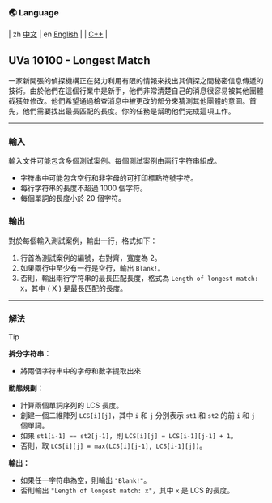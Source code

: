 ### 🌏 **Language**
| zh [中文](MD10100_zh.md) | en [English](md10100_en.md) | 
| [C++](UVa10100.cpp) |


<aside>

## **UVa 10100 - Longest Match**

一家新開張的偵探機構正在努力利用有限的情報來找出其偵探之間秘密信息傳遞的技術。由於他們在這個行業中是新手，他們非常清楚自己的消息很容易被其他團體截獲並修改。他們希望通過檢查消息中被更改的部分來猜測其他團體的意圖。首先，他們需要找出最長匹配的長度。你的任務是幫助他們完成這項工作。

---

### **輸入**

輸入文件可能包含多個測試案例。每個測試案例由兩行字符串組成。

- 字符串中可能包含空行和非字母的可打印標點符號字符。
- 每行字符串的長度不超過 1000 個字符。
- 每個單詞的長度小於 20 個字符。

### **輸出**

對於每個輸入測試案例，輸出一行，格式如下：

1. 行首為測試案例的編號，右對齊，寬度為 2。
2. 如果兩行中至少有一行是空行，輸出 `Blank!`。
3. 否則，輸出兩行字符串的最長匹配長度，格式為 `Length of longest match: X`，其中 ( X ) 是最長匹配的長度。

---

</aside>

### **解法**

<aside>

> [!TIP]
>
> **拆分字符串：**
>    - 將兩個字符串中的字母和數字提取出來
> 
> **動態規劃：**
>    - 計算兩個單詞序列的 LCS 長度。
>    - 創建一個二維陣列 `LCS[i][j]`，其中 `i` 和 `j` 分別表示 `st1` 和 `st2` 的前 `i` 和 `j` 個單詞。
>    - 如果 `st1[i-1] == st2[j-1]`，則 `LCS[i][j] = LCS[i-1][j-1] + 1`。
>    - 否則，取 `LCS[i][j] = max(LCS[i][j-1], LCS[i-1][j])`。
> 
> **輸出：**
>    - 如果任一字符串為空，則輸出 `"Blank!"`。
>    - 否則輸出 `"Length of longest match: x"`，其中 `x` 是 LCS 的長度。
> 

</aside>
